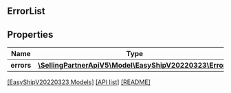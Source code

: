## ErrorList

## Properties

Name | Type | Description | Notes
------------ | ------------- | ------------- | -------------
**errors** | [**\SellingPartnerApiV5\Model\EasyShipV20220323\Error[]**](Error.md) |  |

[[EasyShipV20220323 Models]](../) [[API list]](../../Api) [[README]](../../../README.md)
